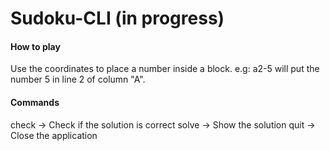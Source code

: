 # Sudoku-CLI (in progress)

#### How to play
Use the coordinates to place a number inside a block. 
e.g: a2-5 will put the number 5 in line 2 of column "A". 

#### Commands
check -> Check if the solution is correct 
solve -> Show the solution
quit  -> Close the application





